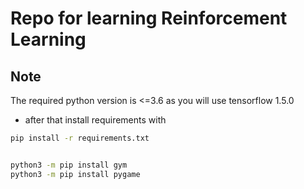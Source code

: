 # Repo for learning Reinforcement Learning
## Note
The required python version is <=3.6
as you will use tensorflow 1.5.0
- after that install requirements with
``` bash
pip install -r requirements.txt
```
``` bash

python3 -m pip install gym
python3 -m pip install pygame
```
